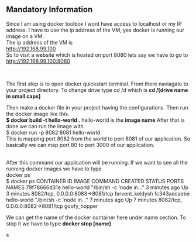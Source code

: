 ## Mandatory Information

Since I am using docker toolbox I wont have access to localhost or my IP address. I have to use the ip
address of the VM, yes docker is running our image on a VM.
<br>
The ip address of the VM is
<br>
http://192.168.99.100
<br>
So to visit a website which is hosted on port 8080 lets say we have to go to
<br>
http://192.168.99.100:8080

<br>

The first step is to open docker quickstart terminal. From there naviagate to your project directory.
To change drive type cd /d which is **cd /[drive name in small caps]**
<br>

Then make a docker file in your project having the configurations. Then run the docker image like this.
<br>
**$ docker build -t hello-world .**
hello-world is the **image name**
After that is done we can run the image with
<br>
$ docker run -p 8082:8081 hello-world
<br>
This is mapping port 8082 from the world to port 8081 of our application. So basically we can map
port 80 to port 3000 of our application.

<br>
After this command our application will be running. 
If we want to see all the running docker images we have to type
<br>
docker ps
<br>
$ docker ps
CONTAINER ID        IMAGE               COMMAND                  CREATED             STATUS              PORTS                              NAMES
79f78666d31e        hello-world         "/bin/sh -c 'node in…"   3 minutes ago       Up 3 minutes        8082/tcp, 0.0.0.0:8083->8081/tcp   fervent_keldysh
fc343aecaebe        hello-world         "/bin/sh -c 'node in…"   7 minutes ago       Up 7 minutes        8082/tcp, 0.0.0.0:8082->8081/tcp   goofy_hopper

We can get the name of the docker container here under name section.
To stop it we have to type **docker stop [name]**

s
